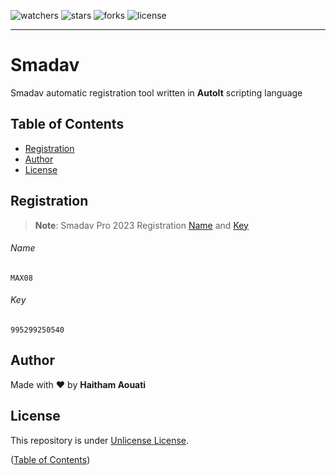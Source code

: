 ![watchers](https://custom-icon-badges.demolab.com/github/watchers/haithamaouati/Smadav?logo=eye)
![stars](https://custom-icon-badges.demolab.com/github/stars/haithamaouati/Smadav?logo=star)
![forks](https://custom-icon-badges.demolab.com/github/forks/haithamaouati/Smadav?logo=repo-forked)
![license](https://custom-icon-badges.demolab.com/github/license/haithamaouati/Smadav?logo=law)
___

# Smadav
Smadav automatic registration tool written in **AutoIt** scripting language

## Table of Contents
- [Registration](#registration)
- [Author](#author)
- [License](#license)

## Registration

>**Note**:
> Smadav Pro 2023 Registration [Name](#name) and [Key](#key)

###### Name
```
MAX08
```
###### Key
```
995299250540
```

## Author
Made with :heart: by **Haitham Aouati**

## License
This repository is under [Unlicense License](https://github.com/haithamaouati/Smadav/blob/main/LICENSE).

([Table of Contents](#table-of-contents))
